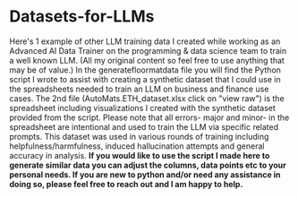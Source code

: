 # Datasets-for-LLMs
Here's 1 example of other LLM training data I created while working as an Advanced AI Data Trainer on the programming & data science team to train a well known LLM. (All my original content so feel free to use anything that may be of value.)
In the generatefloormatdata file you will find the Python script I wrote to assist with creating a synthetic dataset that I could use in the spreadsheets needed to train an LLM on business and finance use cases. The 2nd file (AutoMats.ETH_dataset.xlsx click on "view raw") is the spreadsheet including visualizations I created with the synthetic dataset provided from the script. Please note that all errors- major and minor- in the spreadsheet are intentional and used to train the LLM via specific related prompts. This dataset was used in various rounds of training including helpfulness/harmfulness, induced hallucination attempts and general accuracy in analysis. 
**If you would like to use the script I made here to generate similar data you can adjust the columns, data points etc to your personal needs. If you are new to python and/or need any assistance in doing so, please feel free to reach out and I am happy to help.**
